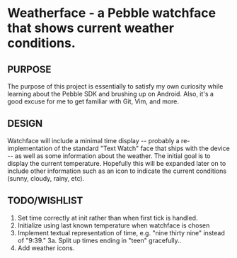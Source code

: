 Weatherface - a Pebble watchface that shows current weather conditions.
=================
PURPOSE
-----------------
The purpose of this project is essentially to satisfy my own curiosity while learning about the Pebble SDK and brushing up on Android. Also, it's a good excuse for me to get familiar with Git, Vim, and more.

DESIGN
----------------
Watchface will include a minimal time display -- probably a re-implementation of the standard "Text Watch" face that ships with the device --  as well as some information about the weather. The initial goal is to display the current temperature. Hopefully this will be expanded later on to include other information such as an icon to indicate the current conditions (sunny, cloudy, rainy, etc).

TODO/WISHLIST
---------------
1. Set time correctly at init rather than when first tick is handled.
1. Initialize using last known temperature when watchface is chosen
1. Implement textual representation of time, e.g. "nine thirty nine" instead of "9:39."
        3a. Split up times ending in "teen" gracefully..
1. Add weather icons.

